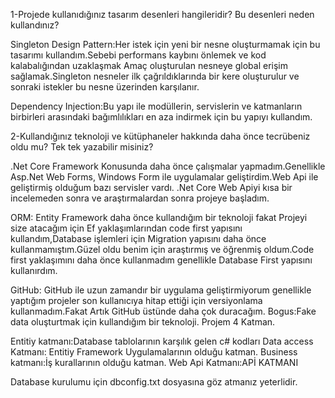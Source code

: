 1-Projede kullanıdığınız tasarım desenleri hangileridir? Bu desenleri neden kullandınız?

Singleton Design Pattern:Her istek için yeni bir nesne oluşturmamak için bu tasarımı kullandım.Sebebi performans kaybını önlemek ve kod kalabalığından  uzaklaşmak
Amaç oluşturulan nesneye global erişim sağlamak.Singleton nesneler ilk çağrıldıklarında bir kere oluşturulur ve sonraki istekler bu nesne üzerinden karşılanır.

Dependency Injection:Bu yapı ile modüllerin, servislerin ve katmanların birbirleri arasındaki bağımlılıkları en aza indirmek için bu yapıyı kullandım.

2-Kullandığınız teknoloji ve kütüphaneler hakkında daha önce tecrübeniz oldu mu? Tek tek
yazabilir misiniz?

.Net Core Framework Konusunda daha önce çalışmalar yapmadım.Genellikle Asp.Net Web Forms, Windows Form ile uygulamalar geliştirdim.Web Api ile geliştirmiş olduğum
bazı servisler vardı. .Net Core Web Apiyi kısa bir incelemeden sonra ve araştırmalardan sonra projeye başladım.

ORM: Entity Framework daha önce kullandığım bir teknoloji fakat Projeyi size atacağım için Ef yaklaşımlarından code first yapısını kullandım,Database işlemleri için  Migration yapısını daha 
önce kullanmamıştım.Güzel oldu benim için  araştırmış ve öğrenmiş oldum.Code first yaklaşımını daha önce kullanmadım genellikle Database First yapısını kullanırdım.

GitHub: GitHub ile uzun zamandır bir uygulama geliştirmiyorum genellikle yaptığım projeler son kullanıcıya hitap ettiği için versiyonlama kullanmadım.Fakat Artık
GitHub üstünde daha çok duracağım.
Bogus:Fake data oluşturtmak için kullandığım bir teknoloji.
Projem 4 Katman.

Entitiy katmanı:Database  tablolarının karşılık gelen c# kodları
Data access Katmanı: Entitiy Framework Uygulamalarının olduğu katman.
Business katmanı:İş kurallarının olduğu katman.
Web Api Katmanı:APİ KATMANI



Database kurulumu için dbconfig.txt dosyasına göz atmanız yeterlidir.





